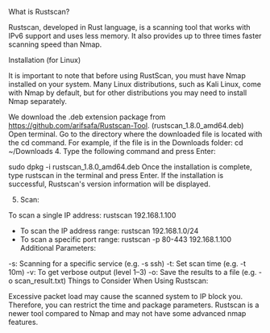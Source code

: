 What is Rustscan?

Rustscan, developed in Rust language, is a scanning tool that works with IPv6 support and uses less memory. It also provides up to three times faster scanning speed than Nmap.

Installation (for Linux)

It is important to note that before using RustScan, you must have Nmap installed on your system. Many Linux distributions, such as Kali Linux, come with Nmap by default, but for other distributions you may need to install Nmap separately.

We download the .deb extension package from https://github.com/arifsafa/Rustscan-Tool. (rustscan_1.8.0_amd64.deb)
Open terminal.
Go to the directory where the downloaded file is located with the cd command. For example, if the file is in the Downloads folder:
cd ~/Downloads
4. Type the following command and press Enter:

sudo dpkg -i rustscan_1.8.0_amd64.deb
Once the installation is complete, type rustscan in the terminal and press Enter. If the installation is successful, Rustscan's version information will be displayed.

5. Scan:

To scan a single IP address:
rustscan 192.168.1.100
* To scan the IP address range:
rustscan 192.168.1.0/24
* To scan a specific port range:
rustscan -p 80-443 192.168.1.100
Additional Parameters:

-s: Scanning for a specific service (e.g. -s ssh)
-t: Set scan time (e.g. -t 10m)
-v: To get verbose output (level 1–3)
-o: Save the results to a file (e.g. -o scan_result.txt)
Things to Consider When Using Rustscan:

Excessive packet load may cause the scanned system to IP block you. Therefore, you can restrict the time and package parameters.
Rustscan is a newer tool compared to Nmap and may not have some advanced nmap features.
